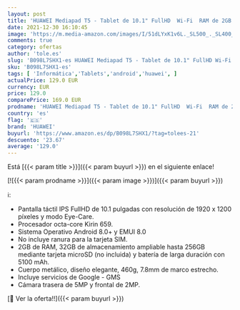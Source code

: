 ```yaml
---
layout: post
title: 'HUAWEI Mediapad T5 - Tablet de 10.1" FullHD  Wi-Fi  RAM de 2GB  ROM de 32GB  Android 8.0  EMUI 8.0   color Negro - Incluye servicios de Google GMS'
date: 2021-12-30 16:10:45
image: 'https://m.media-amazon.com/images/I/51dLYxK1v6L._SL500_._SL400_.jpg'
comments: true
category: ofertas
author: 'tole.es'
slug: 'B098L7SHX1-es HUAWEI Mediapad T5 - Tablet de 10.1" FullHD Wi-Fi RAM de...'
sku: 'B098L7SHX1-es'
tags: [ 'Informática','Tablets','android','huawei', ]
actualPrice: 129.0 EUR
currency: EUR
price: 129.0
comparePrice: 169.0 EUR
prodname: 'HUAWEI Mediapad T5 - Tablet de 10.1" FullHD  Wi-Fi  RAM de 2GB  ROM de 32GB  Android 8.0  EMUI 8.0   color Negro - Incluye servicios de Google GMS'
country: 'es'
flag: '🇪🇸'
brand: 'HUAWEI'
buyurl: 'https://www.amazon.es/dp/B098L7SHX1/?tag=tolees-21'
descuento: '23.67'
average: '129.0'
---
```


Está [{{< param title >}}]({{< param buyurl >}}) en el siguiente enlace!

[![{{< param prodname >}}]({{< param image >}})]({{< param buyurl >}})

ℹ️:

- Pantalla táctil IPS FullHD de 10.1 pulgadas con resolución de 1920 x 1200 píxeles y modo Eye-Care.
- Procesador octa-core Kirin 659.
- Sistema Operativo Android 8.0+ y EMUI 8.0
- No incluye ranura para la tarjeta SIM.
- 2GB de RAM, 32GB de almacenamiento ampliable hasta 256GB mediante tarjeta microSD (no incluida) y batería de larga duración con 5100 mAh.
- Cuerpo metálico, diseño elegante, 460g, 7.8mm de marco estrecho.
- Incluye servicios de Google - GMS
- Cámara trasera de 5MP y frontal de 2MP.

[🛒 Ver la oferta!!]({{< param buyurl >}})
